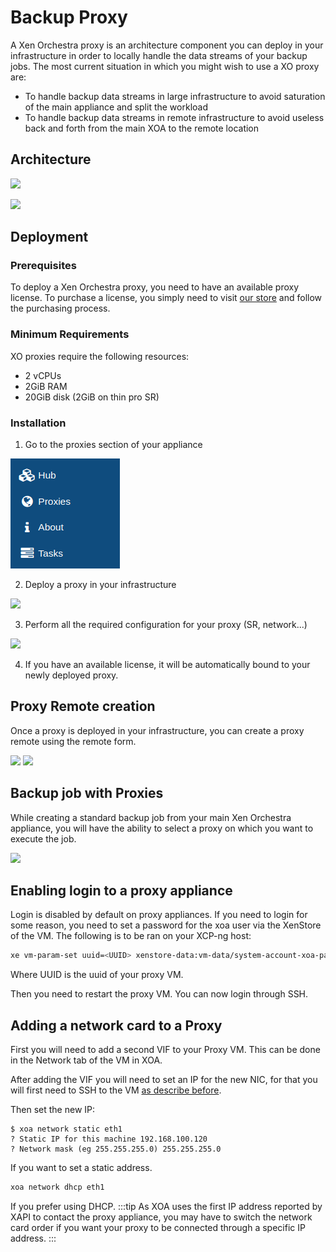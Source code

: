 # Backup Proxy

A Xen Orchestra proxy is an architecture component you can deploy in your infrastructure in order to locally handle the data streams of your backup jobs.
The most current situation in which you might wish to use a XO proxy are:

- To handle backup data streams in large infrastructure to avoid saturation of the main appliance and split the workload
- To handle backup data streams in remote infrastructure to avoid useless back and forth from the main XOA to the remote location

## Architecture

![](./assets/withoutproxy.png)

![](./assets/withproxy.png)

## Deployment

### Prerequisites

To deploy a Xen Orchestra proxy, you need to have an available proxy license. To purchase a license, you simply need to visit [our store](https://xen-orchestra.com/#!/member/purchaser) and follow the purchasing process.

### Minimum Requirements

XO proxies require the following resources:

- 2 vCPUs
- 2GiB RAM
- 20GiB disk (2GiB on thin pro SR)

### Installation

1. Go to the proxies section of your appliance

![](./assets/proxy-section.png)

2. Deploy a proxy in your infrastructure

![](https://user-images.githubusercontent.com/21563339/80114306-b6110480-8583-11ea-8722-83f22e5be778.png)

3. Perform all the required configuration for your proxy (SR, network...)

![](https://user-images.githubusercontent.com/21563339/80114537-fe302700-8583-11ea-9bf5-598e0b143021.png)

4. If you have an available license, it will be automatically bound to your newly deployed proxy.

## Proxy Remote creation

Once a proxy is deployed in your infrastructure, you can create a proxy remote using the remote form.

![](https://user-images.githubusercontent.com/21563339/80117316-54529980-8587-11ea-9721-8a1d61293efe.png)
![](https://user-images.githubusercontent.com/21563339/80117185-23726480-8587-11ea-8136-50a8d98b4a5a.png)

## Backup job with Proxies

While creating a standard backup job from your main Xen Orchestra appliance, you will have the ability to select a proxy on which you want to execute the job.

![](https://user-images.githubusercontent.com/21563339/80116365-29b41100-8586-11ea-9746-e01ca3e53996.png)

## Enabling login to a proxy appliance

Login is disabled by default on proxy appliances.
If you need to login for some reason, you need to set a password for the xoa user via the XenStore of the VM. The following is to be ran on your XCP-ng host:

```sh
xe vm-param-set uuid=<UUID> xenstore-data:vm-data/system-account-xoa-password=<password>
```

Where UUID is the uuid of your proxy VM.

Then you need to restart the proxy VM.
You can now login through SSH.

## Adding a network card to a Proxy

First you will need to add a second VIF to your Proxy VM. This can be done in the Network tab of the VM in XOA.

After adding the VIF you will need to set an IP for the new NIC, for that you will first need to SSH to the VM [as describe before](/proxy.md#enabling-login-to-proxy-appliance).

Then set the new IP:

```console
$ xoa network static eth1
? Static IP for this machine 192.168.100.120
? Network mask (eg 255.255.255.0) 255.255.255.0
```

If you want to set a static address.

```sh
xoa network dhcp eth1
```

If you prefer using DHCP.
:::tip
As XOA uses the first IP address reported by XAPI to contact the proxy appliance, you may have to switch the network card order if you want your proxy to be connected through a specific IP address.
:::
